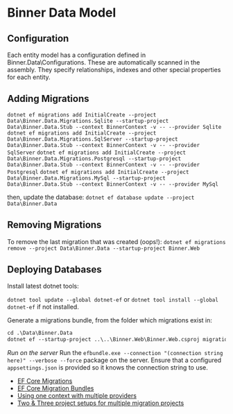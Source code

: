 # Binner Data Model

## Configuration

Each entity model has a configuration defined in Binner.Data\Configurations. These are automatically scanned in the assembly. They 
specify relationships, indexes and other special properties for each entity. 

## Adding Migrations

`dotnet ef migrations add InitialCreate --project Data\Binner.Data.Migrations.Sqlite --startup-project Data\Binner.Data.Stub --context BinnerContext -v -- --provider Sqlite`
`dotnet ef migrations add InitialCreate --project Data\Binner.Data.Migrations.SqlServer --startup-project Data\Binner.Data.Stub --context BinnerContext -v -- --provider SqlServer`
`dotnet ef migrations add InitialCreate --project Data\Binner.Data.Migrations.Postgresql --startup-project Data\Binner.Data.Stub --context BinnerContext -v -- --provider Postgresql`
`dotnet ef migrations add InitialCreate --project Data\Binner.Data.Migrations.MySql --startup-project Data\Binner.Data.Stub --context BinnerContext -v -- --provider MySql`

then, update the database:
`dotnet ef database update --project Data\Binner.Data`

## Removing Migrations

To remove the last migration that was created (oops!):
`dotnet ef migrations remove --project Data\Binner.Data --startup-project Binner.Web`

## Deploying Databases

Install latest dotnet tools:

`dotnet tool update --global dotnet-ef`
or `dotnet tool install --global dotnet-ef` if not installed.

Generate a migrations bundle, from the folder which migrations exist in:

```ps
cd .\Data\Binner.Data
dotnet ef --startup-project ..\..\Binner.Web\Binner.Web.csproj migrations bundle --verbose
```

*Run on the server*
Run the `efbundle.exe --connection "(connection string here)" --verbose --force` package on the server. Ensure that a configured `appsettings.json` is provided so it knows the connection string to use.

* [EF Core Migrations](https://docs.microsoft.com/en-us/ef/core/managing-schemas/migrations/applying?tabs=dotnet-core-cli)
* [EF Core Migration Bundles](https://devblogs.microsoft.com/dotnet/introducing-devops-friendly-ef-core-migration-bundles/)
* [Using one context with multiple providers](https://learn.microsoft.com/en-us/ef/core/managing-schemas/migrations/providers?tabs=dotnet-core-cli)
* [Two & Three project setups for multiple migration projects](https://github.com/dotnet/EntityFramework.Docs/tree/main/samples/core/Schemas)

